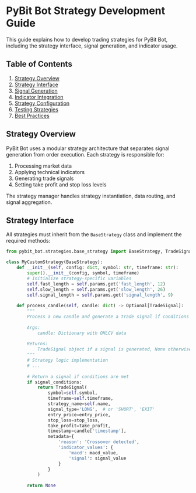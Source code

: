 # PyBit Bot Strategy Development Guide

This guide explains how to develop trading strategies for PyBit Bot, including the strategy interface, signal generation, and indicator usage.

## Table of Contents

1. [Strategy Overview](#strategy-overview)
2. [Strategy Interface](#strategy-interface)
3. [Signal Generation](#signal-generation)
4. [Indicator Integration](#indicator-integration)
5. [Strategy Configuration](#strategy-configuration)
6. [Testing Strategies](#testing-strategies)
7. [Best Practices](#best-practices)

## Strategy Overview

PyBit Bot uses a modular strategy architecture that separates signal generation from order execution. Each strategy is responsible for:

1. Processing market data
2. Applying technical indicators
3. Generating trade signals
4. Setting take profit and stop loss levels

The strategy manager handles strategy instantiation, data routing, and signal aggregation.

## Strategy Interface

All strategies must inherit from the `BaseStrategy` class and implement the required methods:

```python
from pybit_bot.strategies.base_strategy import BaseStrategy, TradeSignal

class MyCustomStrategy(BaseStrategy):
    def __init__(self, config: dict, symbol: str, timeframe: str):
        super().__init__(config, symbol, timeframe)
        # Initialize strategy-specific variables
        self.fast_length = self.params.get('fast_length', 12)
        self.slow_length = self.params.get('slow_length', 26)
        self.signal_length = self.params.get('signal_length', 9)
        
    def process_candle(self, candle: dict) -> Optional[TradeSignal]:
        """
        Process a new candle and generate a trade signal if conditions are met.
        
        Args:
            candle: Dictionary with OHLCV data
            
        Returns:
            TradeSignal object if a signal is generated, None otherwise
        """
        # Strategy logic implementation
        # ...
        
        # Return a signal if conditions are met
        if signal_conditions:
            return TradeSignal(
                symbol=self.symbol,
                timeframe=self.timeframe,
                strategy_name=self.name,
                signal_type='LONG',  # or 'SHORT', 'EXIT'
                entry_price=entry_price,
                stop_loss=stop_loss,
                take_profit=take_profit,
                timestamp=candle['timestamp'],
                metadata={
                    'reason': 'Crossover detected',
                    'indicator_values': {
                        'macd': macd_value,
                        'signal': signal_value
                    }
                }
            )
        
        return None